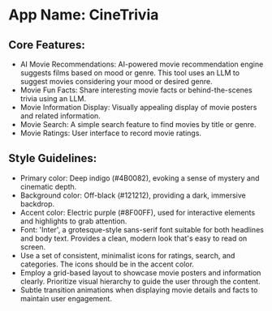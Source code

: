 # **App Name**: CineTrivia

## Core Features:

- AI Movie Recommendations: AI-powered movie recommendation engine suggests films based on mood or genre. This tool uses an LLM to suggest movies considering your mood or desired genre.
- Movie Fun Facts: Share interesting movie facts or behind-the-scenes trivia using an LLM.
- Movie Information Display: Visually appealing display of movie posters and related information.
- Movie Search: A simple search feature to find movies by title or genre.
- Movie Ratings: User interface to record movie ratings.

## Style Guidelines:

- Primary color: Deep indigo (#4B0082), evoking a sense of mystery and cinematic depth.
- Background color: Off-black (#121212), providing a dark, immersive backdrop.
- Accent color: Electric purple (#8F00FF), used for interactive elements and highlights to grab attention.
- Font: 'Inter', a grotesque-style sans-serif font suitable for both headlines and body text. Provides a clean, modern look that's easy to read on screen.
- Use a set of consistent, minimalist icons for ratings, search, and categories. The icons should be in the accent color.
- Employ a grid-based layout to showcase movie posters and information clearly. Prioritize visual hierarchy to guide the user through the content.
- Subtle transition animations when displaying movie details and facts to maintain user engagement.